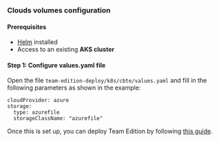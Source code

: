 ### Clouds volumes configuration

#### Prerequisites

- [Helm](https://helm.sh/docs/intro/install/) installed
- Access to an existing **AKS cluster**

#### Step 1: Configure values.yaml file

Open the file `team-edition-deploy/k8s/cbte/values.yaml` and fill in the following parameters as shown in the example:

```
cloudProvider: azure
storage:
  type: azurefile
  storageClassName: "azurefile"
```

Once this is set up, you can deploy Team Edition by following [this guide](../../k8s/README.md#how-to-run-services).
